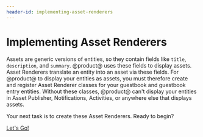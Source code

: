 ```yaml
---
header-id: implementing-asset-renderers
---
```


# Implementing Asset Renderers

Assets are generic versions of entities, so they contain fields like `title`,
`description`, and `summary`. @product@ uses these fields to display assets. 
Asset Renderers translate an entity into an asset via these fields. For 
@product@ to display your entities as assets, you must therefore create and 
register Asset Renderer classes for your guestbook and guestbook entry entities. 
Without these classes, @product@ can't display your entities in Asset Publisher, 
Notifications, Activities, or anywhere else that displays assets. 

Your next task is to create these Asset Renderers. Ready to begin? 

<a class="go-link btn btn-primary" href="/develop/tutorials/-/knowledge_base/7-0/implementing-a-guestbook-asset-renderer">Let's Go!<span class="icon-circle-arrow-right"></span></a>
